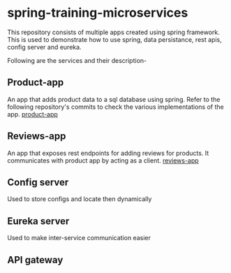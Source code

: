# spring-training-microservices

This repository consists of multiple apps created using spring framework. This is used to demonstrate how to use spring, data persistance, rest apis, config server and eureka.

Following are the services and their description-

## Product-app
An app that adds product data to a sql database using spring. Refer to the following repository's commits to check the various implementations of the app.
[product-app](https://github.com/mayank3012jain/spring-training-data-persistance)

## Reviews-app
An app that exposes rest endpoints for adding reviews for products. It communicates with product app by acting as a client. 
[reviews-app](https://github.com/mayank3012jain/spring-training-rest)

## Config server
Used to store configs and locate then dynamically

## Eureka server
Used to make inter-service communication easier

## API gateway

